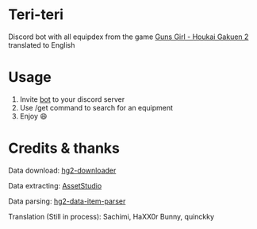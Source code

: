 # Teri-teri
Discord bot with all equipdex from the game [Guns Girl - Houkai Gakuen 2](https://houkai2nd.fandom.com/wiki/Houkai_Gakuen_2_Wiki) translated to English

# Usage
1. Invite [bot](https://discord.com/api/oauth2/authorize?client_id=1129137205013655622&permissions=8&scope=bot) to your discord server
2. Use /get command to search for an equipment
3. Enjoy 😄

# Credits & thanks
Data download: [hg2-downloader](https://dev.s-ul.net/BLUEALiCE/hg2-downloader)

Data extracting: [AssetStudio](https://github.com/Perfare/AssetStudio)

Data parsing: [hg2-data-item-parser](https://github.com/quinckky/hg2-data-item-parser)

Translation (Still in process): Sachimi, HaXX0r Bunny, quinckky 
